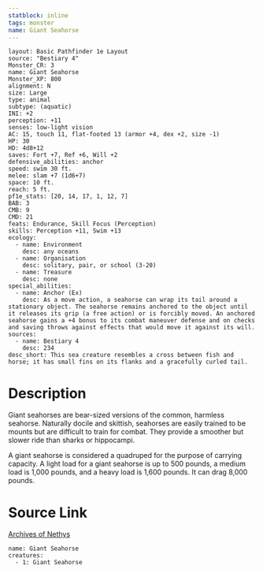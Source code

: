 ```yaml
---
statblock: inline
tags: monster
name: Giant Seahorse
---
```

```statblock
layout: Basic Pathfinder 1e Layout
source: "Bestiary 4"
Monster_CR: 3
name: Giant Seahorse
Monster_XP: 800
alignment: N
size: Large
type: animal
subtype: (aquatic)
INI: +2
perception: +11
senses: low-light vision
AC: 15, touch 11, flat-footed 13 (armor +4, dex +2, size -1)
HP: 30
HD: 4d8+12
saves: Fort +7, Ref +6, Will +2
defensive_abilities: anchor
speed: swim 30 ft.
melee: slam +7 (1d6+7)
space: 10 ft.
reach: 5 ft.
pf1e_stats: [20, 14, 17, 1, 12, 7]
BAB: 3
CMB: 9
CMD: 21
feats: Endurance, Skill Focus (Perception)
skills: Perception +11, Swim +13
ecology:
  - name: Environment
    desc: any oceans
  - name: Organisation
    desc: solitary, pair, or school (3-20)
  - name: Treasure
    desc: none
special_abilities:
  - name: Anchor (Ex)
    desc: As a move action, a seahorse can wrap its tail around a stationary object. The seahorse remains anchored to the object until it releases its grip (a free action) or is forcibly moved. An anchored seahorse gains a +4 bonus to its combat maneuver defense and on checks and saving throws against effects that would move it against its will.
sources:
  - name: Bestiary 4
    desc: 234
desc_short: This sea creature resembles a cross between fish and horse; it has small fins on its flanks and a gracefully curled tail.
```
# Description
Giant seahorses are bear-sized versions of the common, harmless seahorse. Naturally docile and skittish, seahorses are easily trained to be mounts but are difficult to train for combat. They provide a smoother but slower ride than sharks or hippocampi.

A giant seahorse is considered a quadruped for the purpose of carrying capacity. A light load for a giant seahorse is up to 500 pounds, a medium load is 1,000 pounds, and a heavy load is 1,600 pounds. It can drag 8,000 pounds.
# Source Link
[Archives of Nethys](https://aonprd.com/MonsterDisplay.aspx?ItemName=Giant%20Seahorse)
```encounter-table
name: Giant Seahorse
creatures:
  - 1: Giant Seahorse
```
